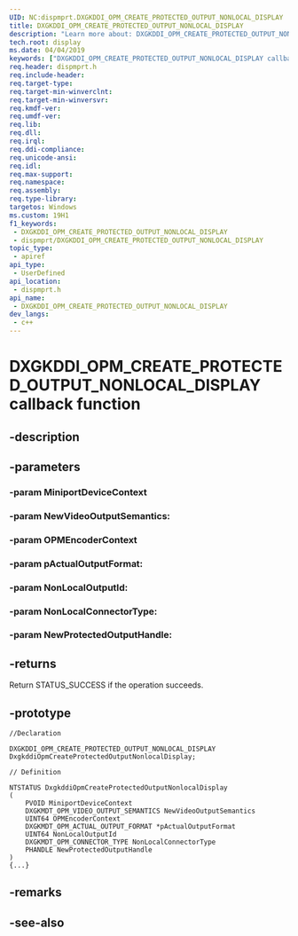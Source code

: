 ```yaml
---
UID: NC:dispmprt.DXGKDDI_OPM_CREATE_PROTECTED_OUTPUT_NONLOCAL_DISPLAY
title: DXGKDDI_OPM_CREATE_PROTECTED_OUTPUT_NONLOCAL_DISPLAY
description: "Learn more about: DXGKDDI_OPM_CREATE_PROTECTED_OUTPUT_NONLOCAL_DISPLAY callback function"
tech.root: display
ms.date: 04/04/2019
keywords: ["DXGKDDI_OPM_CREATE_PROTECTED_OUTPUT_NONLOCAL_DISPLAY callback function"]
req.header: dispmprt.h
req.include-header: 
req.target-type: 
req.target-min-winverclnt: 
req.target-min-winversvr: 
req.kmdf-ver: 
req.umdf-ver: 
req.lib: 
req.dll: 
req.irql: 
req.ddi-compliance: 
req.unicode-ansi: 
req.idl: 
req.max-support: 
req.namespace: 
req.assembly: 
req.type-library: 
targetos: Windows
ms.custom: 19H1
f1_keywords:
 - DXGKDDI_OPM_CREATE_PROTECTED_OUTPUT_NONLOCAL_DISPLAY
 - dispmprt/DXGKDDI_OPM_CREATE_PROTECTED_OUTPUT_NONLOCAL_DISPLAY
topic_type:
 - apiref
api_type:
 - UserDefined
api_location:
 - dispmprt.h
api_name:
 - DXGKDDI_OPM_CREATE_PROTECTED_OUTPUT_NONLOCAL_DISPLAY
dev_langs:
 - c++
---
```


# DXGKDDI_OPM_CREATE_PROTECTED_OUTPUT_NONLOCAL_DISPLAY callback function


## -description

## -parameters

### -param MiniportDeviceContext 

### -param NewVideoOutputSemantics: 

### -param OPMEncoderContext 

### -param pActualOutputFormat: 

### -param NonLocalOutputId: 

### -param NonLocalConnectorType: 

### -param NewProtectedOutputHandle: 

## -returns

Return STATUS_SUCCESS if the operation succeeds.

## -prototype

```
//Declaration

DXGKDDI_OPM_CREATE_PROTECTED_OUTPUT_NONLOCAL_DISPLAY DxgkddiOpmCreateProtectedOutputNonlocalDisplay; 

// Definition

NTSTATUS DxgkddiOpmCreateProtectedOutputNonlocalDisplay 
(
	PVOID MiniportDeviceContext
	DXGKMDT_OPM_VIDEO_OUTPUT_SEMANTICS NewVideoOutputSemantics
	UINT64 OPMEncoderContext
	DXGKMDT_OPM_ACTUAL_OUTPUT_FORMAT *pActualOutputFormat
	UINT64 NonLocalOutputId
	DXGKMDT_OPM_CONNECTOR_TYPE NonLocalConnectorType
	PHANDLE NewProtectedOutputHandle
)
{...}

```

## -remarks

## -see-also

